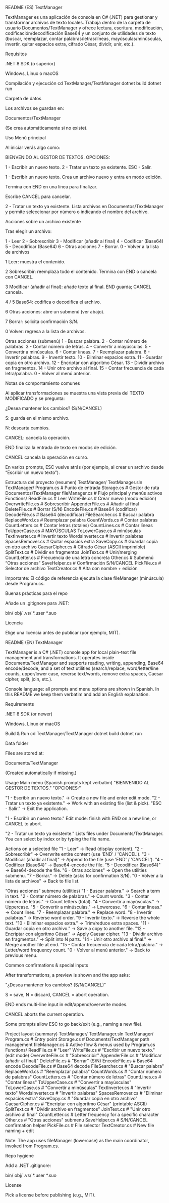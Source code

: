 README (ES)
TextManager

TextManager es una aplicación de consola en C# (.NET) para gestionar y transformar archivos de texto locales. Trabaja dentro de la carpeta de usuario Documentos/TextManager y ofrece lectura, escritura, modificación, codificación/decodificación Base64 y un conjunto de utilidades de texto (buscar, reemplazar, contar palabras/letras/líneas, mayúsculas/minúsculas, invertir, quitar espacios extra, cifrado César, dividir, unir, etc.).

Requisitos

.NET 8 SDK (o superior)

Windows, Linux o macOS

Compilación y ejecución
cd TextManager/TextManager
dotnet build
dotnet run

Carpeta de datos

Los archivos se guardan en:

Documentos/TextManager


(Se crea automáticamente si no existe).

Uso
Menú principal

Al iniciar verás algo como:

BIENVENIDO AL GESTOR DE TEXTOS.
OPCIONES:

1 - Escribir un nuevo texto.
2 - Tratar un texto ya existente.
ESC - Salir.


1 - Escribir un nuevo texto. Crea un archivo nuevo y entra en modo edición.

Termina con END en una línea para finalizar.

Escribe CANCEL para cancelar.

2 - Tratar un texto ya existente. Lista archivos en Documentos/TextManager y permite seleccionar por número o indicando el nombre del archivo.

Acciones sobre un archivo existente

Tras elegir un archivo:

1 - Leer
2 - Sobrescribir
3 - Modificar (añadir al final)
4 - Codificar (Base64)
5 - Decodificar (Base64)
6 - Otras acciones
7 - Borrar.
0 - Volver a la lista de archivos


1 Leer: muestra el contenido.

2 Sobrescribir: reemplaza todo el contenido. Termina con END o cancela con CANCEL.

3 Modificar (añadir al final): añade texto al final. END guarda; CANCEL cancela.

4 / 5 Base64: codifica o decodifica el archivo.

6 Otras acciones: abre un submenú (ver abajo).

7 Borrar: solicita confirmación S/N.

0 Volver: regresa a la lista de archivos.

Otras acciones (submenú)
1 - Buscar palabra.
2 - Contar número de palabras.
3 - Contar número de letras.
4 - Convertir a mayúsculas.
5 - Convertir a minúsculas.
6 - Contar líneas.
7 - Reemplazar palabra.
8 - Invertir palabras.
9 - Invertir texto.
10 - Eliminar espacios extra.
11 - Guardar copia en otro archivo.
12 - Encriptar con algoritmo César.
13 - Dividir archivo en fragmentos.
14 - Unir otro archivo al final.
15 - Contar frecuencia de cada letra/palabra.
0 - Volver al menú anterior.


Notas de comportamiento comunes

Al aplicar transformaciones se muestra una vista previa del TEXTO MODIFICADO y se pregunta:

¿Desea mantener los cambios? (S/N/CANCEL)


S: guarda en el mismo archivo.

N: descarta cambios.

CANCEL: cancela la operación.

END finaliza la entrada de texto en modos de edición.

CANCEL cancela la operación en curso.

En varios prompts, ESC vuelve atrás (por ejemplo, al crear un archivo desde “Escribir un nuevo texto”).

Estructura del proyecto (resumen)
TextManager/
  TextManager.sln
  TextManager/
    Program.cs                 # Punto de entrada
    Storage.cs                 # Gestor de ruta Documentos/TextManager
    fileManager.cs             # Flujo principal y menús activos
    Functions/
      ReadFile.cs              # Leer
      WriteFile.cs             # Crear nuevo (modo edición)
      OverwriteFile.cs         # Sobrescribir
      AppenderFile.cs          # Añadir al final
      DeleteFile.cs            # Borrar (S/N)
      EncodeFile.cs            # Base64 (codificar)
      DecodeFile.cs            # Base64 (decodificar)
      FileSearcher.cs          # Buscar palabra
      ReplaceWord.cs           # Reemplazar palabra
      CountWords.cs            # Contar palabras
      CountLetters.cs          # Contar letras (totales)
      CountLines.cs            # Contar líneas
      ToUpperCase.cs           # MAYÚSCULAS
      ToLowerCase.cs           # minúsculas
      TextInverter.cs          # Invertir texto
      WordsInverter.cs         # Invertir palabras
      SpacesRemover.cs         # Quitar espacios extra
      SaveCopy.cs              # Guardar copia en otro archivo
      CaesarCipher.cs          # Cifrado César (ASCII imprimible)
      SplitText.cs             # Dividir en fragmentos
      JoinText.cs              # Unir/merging
      CountLetter.cs           # Frecuencia de una letra concreta
      Other.cs                 # Submenú “Otras acciones”
      SaveHelper.cs            # Confirmación S/N/CANCEL
      PickFile.cs              # Selector de archivo
      TextCreator.cs           # Alta con nombre + edición


Importante: El código de referencia ejecuta la clase fileManager (minúscula) desde Program.cs.

Buenas prácticas para el repo

Añade un .gitignore para .NET:

bin/
obj/
.vs/
*.user
*.suo

Licencia

Elige una licencia antes de publicar (por ejemplo, MIT).

README (EN)
TextManager

TextManager is a C# (.NET) console app for local plain-text file management and transformations. It operates inside Documents/TextManager and supports reading, writing, appending, Base64 encode/decode, and a set of text utilities (search/replace, word/letter/line counts, upper/lower case, reverse text/words, remove extra spaces, Caesar cipher, split, join, etc.).

Console language: all prompts and menu options are shown in Spanish. In this README we keep them verbatim and add an English explanation.

Requirements

.NET 8 SDK (or newer)

Windows, Linux or macOS

Build & Run
cd TextManager/TextManager
dotnet build
dotnet run

Data folder

Files are stored at:

Documents/TextManager


(Created automatically if missing.)

Usage
Main menu (Spanish prompts kept verbatim)
"BIENVENIDO AL GESTOR DE TEXTOS."
"OPCIONES:"

"1 - Escribir un nuevo texto."      → Create a new file and enter edit mode.
"2 - Tratar un texto ya existente." → Work with an existing file (list & pick).
"ESC - Salir."                      → Exit the application.


"1 - Escribir un nuevo texto."
Edit mode: finish with END on a new line, or CANCEL to abort.

"2 - Tratar un texto ya existente."
Lists files under Documents/TextManager. You can select by index or by typing the file name.

Actions on a selected file
"1 - Leer"                        → Read (display content).
"2 - Sobrescribir"                → Overwrite entire content (use 'END' / 'CANCEL').
"3 - Modificar (añadir al final)" → Append to the file (use 'END' / 'CANCEL').
"4 - Codificar (Base64)"          → Base64-encode the file.
"5 - Decodificar (Base64)"        → Base64-decode the file.
"6 - Otras acciones"              → Open the utilities submenu.
"7 - Borrar."                     → Delete (asks for confirmation S/N).
"0 - Volver a la lista de archivos" → Back to file list.

“Otras acciones” submenu (utilities)
"1 - Buscar palabra."                               → Search a term in text.
"2 - Contar número de palabras."                    → Count words.
"3 - Contar número de letras."                      → Count letters (total).
"4 - Convertir a mayúsculas."                       → Uppercase.
"5 - Convertir a minúsculas."                       → Lowercase.
"6 - Contar líneas."                                → Count lines.
"7 - Reemplazar palabra."                           → Replace word.
"8 - Invertir palabras."                            → Reverse word order.
"9 - Invertir texto."                               → Reverse the whole text.
"10 - Eliminar espacios extra."                     → Trim/reduce extra spaces.
"11 - Guardar copia en otro archivo."               → Save a copy to another file.
"12 - Encriptar con algoritmo César."               → Apply Caesar cipher.
"13 - Dividir archivo en fragmentos."               → Split into N parts.
"14 - Unir otro archivo al final."                  → Merge another file at end.
"15 - Contar frecuencia de cada letra/palabra."     → Letter/word frequency count.
"0 - Volver al menú anterior."                      → Back to previous menu.

Common confirmations & special inputs

After transformations, a preview is shown and the app asks:

"¿Desea mantener los cambios? (S/N/CANCEL)"


S = save, N = discard, CANCEL = abort operation.

END ends multi-line input in edit/append/overwrite modes.

CANCEL aborts the current operation.

Some prompts allow ESC to go back/exit (e.g., naming a new file).

Project layout (summary)
TextManager/
  TextManager.sln
  TextManager/
    Program.cs                 # Entry point
    Storage.cs                 # Documents/TextManager path management
    fileManager.cs             # Active flow & menus used by Program.cs
    Functions/
      ReadFile.cs              # "Leer"
      WriteFile.cs             # "Escribir un nuevo texto." (edit mode)
      OverwriteFile.cs         # "Sobrescribir"
      AppenderFile.cs          # "Modificar (añadir al final)"
      DeleteFile.cs            # "Borrar" (S/N)
      EncodeFile.cs            # Base64 encode
      DecodeFile.cs            # Base64 decode
      FileSearcher.cs          # "Buscar palabra"
      ReplaceWord.cs           # "Reemplazar palabra"
      CountWords.cs            # "Contar número de palabras"
      CountLetters.cs          # "Contar número de letras"
      CountLines.cs            # "Contar líneas"
      ToUpperCase.cs           # "Convertir a mayúsculas"
      ToLowerCase.cs           # "Convertir a minúsculas"
      TextInverter.cs          # "Invertir texto"
      WordsInverter.cs         # "Invertir palabras"
      SpacesRemover.cs         # "Eliminar espacios extra"
      SaveCopy.cs              # "Guardar copia en otro archivo"
      CaesarCipher.cs          # "Encriptar con algoritmo César" (printable ASCII)
      SplitText.cs             # "Dividir archivo en fragmentos"
      JoinText.cs              # "Unir otro archivo al final"
      CountLetter.cs           # Letter frequency for a specific character
      Other.cs                 # "Otras acciones" submenu
      SaveHelper.cs            # S/N/CANCEL confirmation helper
      PickFile.cs              # File selector
      TextCreator.cs           # New file naming + edit


Note: The app uses fileManager (lowercase) as the main coordinator, invoked from Program.cs.

Repo hygiene

Add a .NET .gitignore:

bin/
obj/
.vs/
*.user
*.suo

License

Pick a license before publishing (e.g., MIT).
